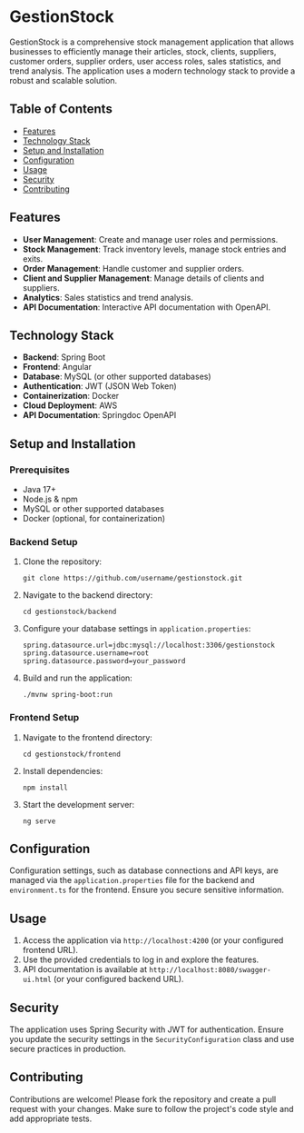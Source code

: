 # GestionStock

GestionStock is a comprehensive stock management application that allows businesses to efficiently manage their articles, stock, clients, suppliers, customer orders, supplier orders, user access roles, sales statistics, and trend analysis. The application uses a modern technology stack to provide a robust and scalable solution.

## Table of Contents

- [Features](#features)
- [Technology Stack](#technology-stack)
- [Setup and Installation](#setup-and-installation)
- [Configuration](#configuration)
- [Usage](#usage)
- [Security](#security)
- [Contributing](#contributing)

## Features

- **User Management**: Create and manage user roles and permissions.
- **Stock Management**: Track inventory levels, manage stock entries and exits.
- **Order Management**: Handle customer and supplier orders.
- **Client and Supplier Management**: Manage details of clients and suppliers.
- **Analytics**: Sales statistics and trend analysis.
- **API Documentation**: Interactive API documentation with OpenAPI.

## Technology Stack

- **Backend**: Spring Boot
- **Frontend**: Angular
- **Database**: MySQL (or other supported databases)
- **Authentication**: JWT (JSON Web Token)
- **Containerization**: Docker
- **Cloud Deployment**: AWS
- **API Documentation**: Springdoc OpenAPI

## Setup and Installation

### Prerequisites

- Java 17+
- Node.js & npm
- MySQL or other supported databases
- Docker (optional, for containerization)

### Backend Setup

1. Clone the repository:
   ```
   git clone https://github.com/username/gestionstock.git
   ```
2. Navigate to the backend directory:
   ```
   cd gestionstock/backend
   ```
3. Configure your database settings in `application.properties`:
   ```
   spring.datasource.url=jdbc:mysql://localhost:3306/gestionstock
   spring.datasource.username=root
   spring.datasource.password=your_password
   ```
4. Build and run the application:
   ```
   ./mvnw spring-boot:run
   ```

### Frontend Setup

1. Navigate to the frontend directory:
   ```
   cd gestionstock/frontend
   ```
2. Install dependencies:
   ```
   npm install
   ```
3. Start the development server:
   ```
   ng serve
   ```

## Configuration

Configuration settings, such as database connections and API keys, are managed via the `application.properties` file for the backend and `environment.ts` for the frontend. Ensure you secure sensitive information.

## Usage

1. Access the application via `http://localhost:4200` (or your configured frontend URL).
2. Use the provided credentials to log in and explore the features.
3. API documentation is available at `http://localhost:8080/swagger-ui.html` (or your configured backend URL).

## Security

The application uses Spring Security with JWT for authentication. Ensure you update the security settings in the `SecurityConfiguration` class and use secure practices in production.

## Contributing

Contributions are welcome! Please fork the repository and create a pull request with your changes. Make sure to follow the project's code style and add appropriate tests.
